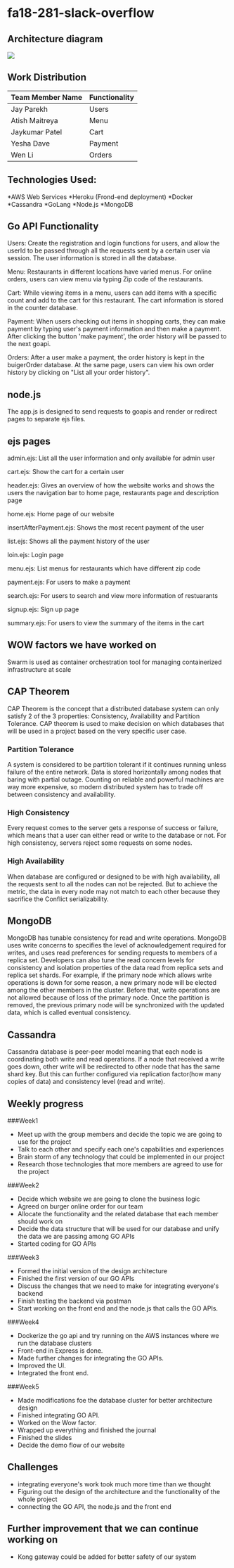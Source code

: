 # fa18-281-slack-overflow

## Architecture diagram
<img src=https://github.com/nguyensjsu/fa18-281-slack-overflow/blob/master/Architecture.png>

## Work Distribution
|Team Member Name|Functionality|
|-|-|
|Jay Parekh|Users|
|Atish Maitreya|Menu|
|Jaykumar Patel|Cart|
|Yesha Dave|Payment|
|Wen Li|Orders|


## Technologies Used:
*AWS Web Services
*Heroku (Frond-end deployment)
*Docker
*Cassandra
*GoLang
*Node.js
*MongoDB

## Go API Functionality
Users:
  Create the registration and login functions for users, and allow the userId to be passed through all the requests sent by a certain user via session. The user information is stored in all the database.<br>
  
Menu:
  Restaurants in different locations have varied menus. For online orders, users can view menu via typing Zip code of the restaurants.  
  
Cart:
  While viewing items in a menu, users can add items with a specific count and add to the cart for this restaurant. The cart information is stored in the counter database.  
  
Payment:
  When users checking out items in shopping carts, they can make payment by typing user's payment information and then make a payment. After clicking the button 'make payment', the order history will be passed to the next goapi.
  
Orders:
  After a user make a payment, the order history is kept in the buigerOrder database. At the same page, users can view his own order history by clicking on "List all your order history".

## node.js
The app.js is designed to send requests to goapis and render or redirect pages to separate ejs files.  

## ejs pages
admin.ejs:
List all the user information and only available for admin user

cart.ejs:
Show the cart for a certain user

header.ejs:
Gives an overview of how the website works and shows the users the navigation bar to home page, restaurants page and description page

home.ejs:
Home page of our website

insertAfterPayment.ejs:
Shows the most recent payment of the user

list.ejs:
Shows all the payment history of the user

loin.ejs:
Login page

menu.ejs:
List menus for restaurants which have different zip code

payment.ejs:
For users to make a payment

search.ejs:
For users to search and view more information of restuarants

signup.ejs:
Sign up page

summary.ejs:
For users to view the summary of the items in the cart

## WOW factors we have worked on
  Swarm is used as container orchestration tool for managing containerized infrastructure at scale
## CAP Theorem
CAP Theorem is the concept that a distributed database system can only satisfy 2 of the 3 properties: Consistency, Availability and Partition Tolerance. CAP theorem is used to make decision on which databases that will be used in a project based on the very specific user case.
### Partition Tolerance
A system is considered to be partition tolerant if it continues running unless failure of the entire network. Data is stored horizontally among nodes that baring with partial outage. Counting on reliable and powerful machines are way more expensive, so modern distributed system has to trade off between consistency and availability.
### High Consistency
Every request comes to the server gets a response of success or failure, which means that a user can either read or write to the database or not. For high consistency, servers reject some requests on some nodes.
### High Availability
When database are configured or designed to be with high availability, all the requests sent to all the nodes can not be rejected. But to achieve the metric, the data in every node may not match to each other because they sacrifice the Conflict serializability.

## MongoDB
MongoDB has tunable consistency for read and write operations. MongoDB uses write concerns to specifies the level of acknowledgement required for writes, and uses read preferences for sending requests to members of a replica set. Developers can also tune the read concern levels for consistency and isolation properties of the data read from replica sets and replica set shards.
For example, if the primary node which allows write operations is down for some reason, a new primary node will be elected among the other members in the cluster. Before that, write operations are not allowed because of loss of the primary node. Once the partition is removed, the previous primary node will be synchronized with the updated data, which is called eventual consistency.

## Cassandra
Cassandra database is peer-peer model meaning that each node is coordinating both write and read operations. If a node that received a write goes down, other write will be redirected to other node that has the same shard key. But this can further configured via replication factor(how many copies of data) and consistency level (read and write).


## Weekly progress
###Week1
* Meet up with the group members and decide the topic we are going to use for the project
* Talk to each other and specify each one's capabilities and experiences
* Brain storm of any technology that could be implemented in our project
* Research those technologies that more members are agreed to use for the project

###Week2
* Decide which website we are going to clone the business logic
* Agreed on burger online order for our team
* Allocate the functionality and the related database that each member should work on
* Decide the data structure that will be used for our database and unify the data we are passing among GO APIs
* Started coding for GO APIs

###Week3
* Formed the initial version of the design architecture
* Finished the first version of our GO APIs
* Discuss the changes that we need to make for integrating everyone's backend
* Finish testing the backend via postman
* Start working on the front end and the node.js that calls the GO APIs.

###Week4
* Dockerize the go api and try running on the AWS instances where we run the database clusters
* Front-end in Express is done.
* Made further changes for integrating the GO APIs.
* Improved the UI.
* Integrated the front end.

###Week5
* Made modifications foe the database cluster for better architecture design
* Finished integrating GO API.
* Worked on the Wow factor.
* Wrapped up everything and finished the journal
* Finished the slides
* Decide the demo flow of our website


## Challenges
* integrating everyone's work took much more time than we thought
* Figuring out the design of the architecture and the functionality of the whole project
* connecting the GO API, the node.js and the front end

## Further improvement that we can continue working on
* Kong gateway could be added for better safety of our system

